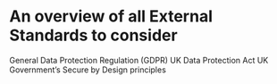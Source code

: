 # An overview of all External Standards to consider

General Data Protection Regulation (GDPR)
UK Data Protection Act
UK Government’s Secure by Design principles